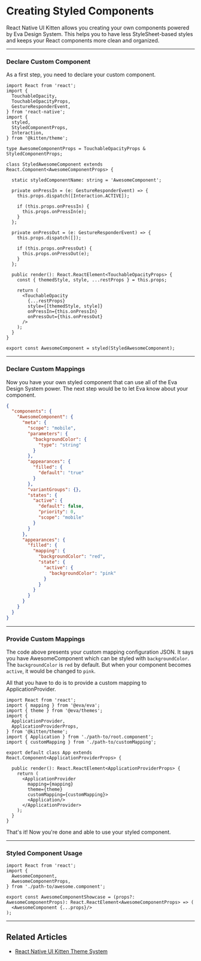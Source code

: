 # Creating Styled Components

React Native UI Kitten allows you creating your own components powered by Eva Design System. This helps you to have less StyleSheet-based styles and keeps your React components more clean and organized.

<hr>

### Declare Custom Component

As a first step, you need to declare your custom component.

```tsx
import React from 'react';
import {
  TouchableOpacity,
  TouchableOpacityProps,
  GestureResponderEvent,
} from 'react-native';
import {
  styled,
  StyledComponentProps,
  Interaction,
} from '@kitten/theme';

type AwesomeComponentProps = TouchableOpacityProps & StyledComponentProps;

class StyledAwesomeComponent extends React.Component<AwesomeComponentProps> {

  static styledComponentName: string = 'AwesomeComponent';

  private onPressIn = (e: GestureResponderEvent) => {
    this.props.dispatch([Interaction.ACTIVE]);

    if (this.props.onPressIn) {
      this.props.onPressIn(e);
    }
  };

  private onPressOut = (e: GestureResponderEvent) => {
    this.props.dispatch([]);

    if (this.props.onPressOut) {
      this.props.onPressOut(e);
    }
  };

  public render(): React.ReactElement<TouchableOpacityProps> {
    const { themedStyle, style, ...restProps } = this.props;

    return (
      <TouchableOpacity
        {...restProps}
        style={[themedStyle, style]}
        onPressIn={this.onPressIn}
        onPressOut={this.onPressOut}
      />
    );
  }
}

export const AwesomeComponent = styled(StyledAwesomeComponent);
```

<hr>

### Declare Custom Mappings

Now you have your own styled component that can use all of the Eva Design System power. 
The next step would be to let Eva know about your component.

```json
{
  "components": {
    "AwesomeComponent": {
      "meta": {
        "scope": "mobile",
        "parameters": {
          "backgroundColor": {
            "type": "string"
          }
        },
        "appearances": {
          "filled": {
            "default": "true"
          }
        },
        "variantGroups": {},
        "states": {
          "active": {
            "default": false,
            "priority": 0,
            "scope": "mobile"
          }
        }
      },
      "appearances": {
        "filled": {
          "mapping": {
            "backgroundColor": "red",
            "state": {
              "active": {
                "backgroundColor": "pink"
              }
            }
          }
        }
      }
    }
  }
}
```

<hr>

### Provide Custom Mappings

The code above presents your custom mapping configuration JSON.
It says you have AwesomeComponent which can be styled with `backgroundColor`.
The `backgroundColor` is `red` by default. But when your component becomes `active`, it would be changed to `pink`.

All that you have to do is to provide a custom mapping to ApplicationProvider.

```tsx
import React from 'react';
import { mapping } from '@eva/eva';
import { theme } from '@eva/themes';
import { 
  ApplicationProvider,
  ApplicationProviderProps,
} from '@kitten/theme';
import { Application } from './path-to/root.component';
import { customMapping } from './path-to/customMapping';

export default class App extends React.Component<ApplicationProviderProps> {

  public render(): React.ReactElement<ApplicationProviderProps> {
    return (
      <ApplicationProvider
        mapping={mapping}
        theme={theme}
        customMapping={customMapping}>
        <Application/>
      </ApplicationProvider>
    );
  }
}
```

That's it! Now you're done and able to use your styled component.

<hr>

### Styled Component Usage

```tsx
import React from 'react';
import { 
  AwesomeComponent,
  AwesomeComponentProps,
} from './path-to/awesome.component';

export const AwesomeComponentShowcase = (props?: AwesomeComponentProps): React.ReactElement<AwesomeComponentProps> => (
  <AwesomeComponent {...props}/>
);
```

<hr>

## Related Articles

- [React Native UI Kitten Theme System](docs/guides/theme-system)


